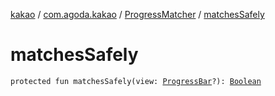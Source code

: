 [kakao](../../index.md) / [com.agoda.kakao](../index.md) / [ProgressMatcher](index.md) / [matchesSafely](.)

# matchesSafely

`protected fun matchesSafely(view: `[`ProgressBar`](https://developer.android.com/reference/android/widget/ProgressBar.html)`?): `[`Boolean`](https://kotlinlang.org/api/latest/jvm/stdlib/kotlin/-boolean/index.html)